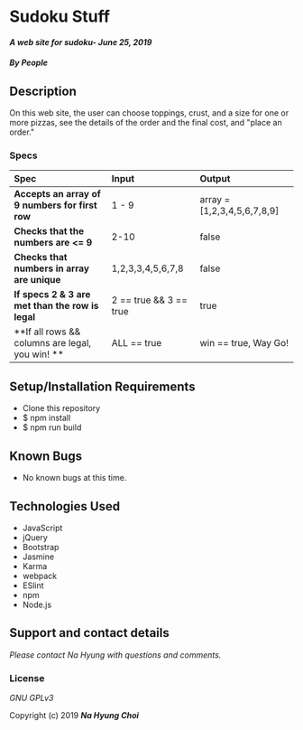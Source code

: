 # Sudoku Stuff

#### _A web site for sudoku- June 25, 2019_

#### _By **People**_

## Description

On this web site, the user can choose toppings, crust, and a size for one or more pizzas, see the details of the order and the final cost, and "place an order."

### Specs
| Spec | Input | Output |
| :-------------     | :------------- | :------------- |
| **Accepts an array of 9 numbers for first row** | 1 - 9 | array = [1,2,3,4,5,6,7,8,9] |
| **Checks that the numbers are <= 9** | 2-10 | false |
| **Checks that numbers in array are unique** | 1,2,3,3,4,5,6,7,8 | false |
| **If specs 2 & 3 are met than the row is legal** | 2 == true && 3 == true | true |
| **If all rows && columns are legal, you win! ** | ALL == true | win == true, Way Go! |

## Setup/Installation Requirements

* Clone this repository
* $ npm install
* $ npm run build


## Known Bugs
* No known bugs at this time.

## Technologies Used
* JavaScript
* jQuery
* Bootstrap
* Jasmine
* Karma
* webpack
* ESlint
* npm
* Node.js

## Support and contact details

_Please contact Na Hyung with questions and comments._

### License

*GNU GPLv3*

Copyright (c) 2019 **_Na Hyung Choi_**
